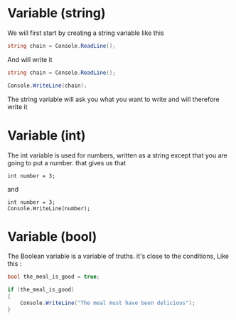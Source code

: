 # Variable (string)

 

We will first start by creating a string variable like this 

```csharp 
string chain = Console.ReadLine();
``` 

And will write it

```csharp 
string chain = Console.ReadLine();

Console.WriteLine(chain);
``` 

The string variable will ask you what you want to write and will therefore write it

# Variable (int)

The int variable is used for numbers, written as a string except that you are going to put a number. that gives us that

```chsarp
int number = 3;
```

and

```chsarp
int number = 3;
Console.WriteLine(number);
```

# Variable (bool)

The Boolean variable is a variable of truths. it's close to the conditions, Like this :
```csharp
bool the_meal_is_good = true;

if (the_meal_is_good)
{
    Console.WriteLine("The meal must have been delicious");
}


```
